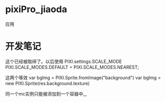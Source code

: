 # pixiPro_jiaoda
应用


# 开发笔记
这个已经被取缔了。以后使用 PIXI.settings.SCALE_MODE 
PIXI.SCALE_MODES.DEFAULT = PIXI.SCALE_MODES.NEAREST;

这两个等效
var bgImg = PIXI.Sprite.fromImage("background")
var bgImg = new PIXI.Sprite(res.background.texture)

同一个mc实例只能被添加到一个容器中,,,